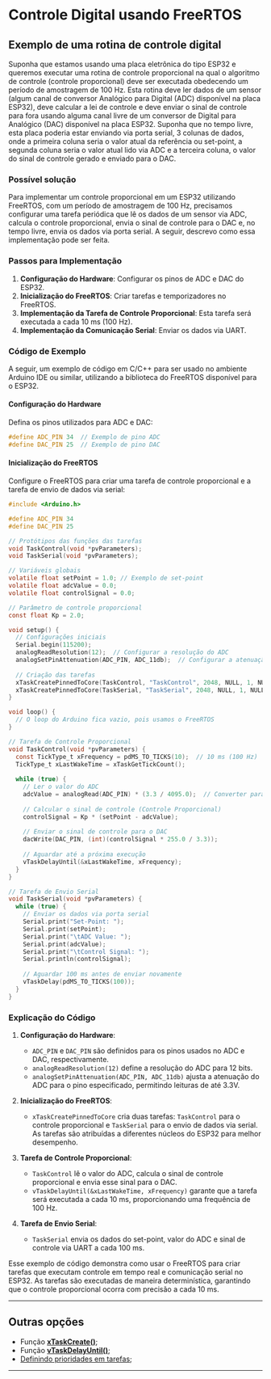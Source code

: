 # Controle Digital usando FreeRTOS



## Exemplo de uma rotina de controle digital

Suponha que estamos usando uma placa eletrônica do tipo ESP32 e queremos executar uma rotina de controle proporcional na qual o algoritmo de controle (controle proporcional) deve ser executada obedecendo um período de amostragem de 100 Hz. Esta rotina deve ler dados de um sensor (algum canal de conversor Analógico para Digital (ADC) disponível na placa ESP32), deve calcular a lei de controle e deve enviar o sinal de controle para fora usando alguma canal livre de um conversor de Digital para Analógico (DAC) disponível na placa ESP32. Suponha que no tempo livre, esta placa poderia estar enviando via porta serial, 3 colunas de dados, onde a primeira coluna seria o valor atual da referência ou set-point, a segunda coluna seria o valor atual lido via ADC e a terceira coluna, o valor do sinal de controle gerado e enviado para o DAC.

### Possível solução

Para implementar um controle proporcional em um ESP32 utilizando FreeRTOS, com um período de amostragem de 100 Hz, precisamos configurar uma tarefa periódica que lê os dados de um sensor via ADC, calcula o controle proporcional, envia o sinal de controle para o DAC e, no tempo livre, envia os dados via porta serial. A seguir, descrevo como essa implementação pode ser feita.

### Passos para Implementação

1. **Configuração do Hardware**: Configurar os pinos de ADC e DAC do ESP32.
2. **Inicialização do FreeRTOS**: Criar tarefas e temporizadores no FreeRTOS.
3. **Implementação da Tarefa de Controle Proporcional**: Esta tarefa será executada a cada 10 ms (100 Hz).
4. **Implementação da Comunicação Serial**: Enviar os dados via UART.

### Código de Exemplo

A seguir, um exemplo de código em C/C++ para ser usado no ambiente Arduino IDE ou similar, utilizando a biblioteca do FreeRTOS disponível para o ESP32.

#### Configuração do Hardware

Defina os pinos utilizados para ADC e DAC:

```c
#define ADC_PIN 34  // Exemplo de pino ADC
#define DAC_PIN 25  // Exemplo de pino DAC
```

#### Inicialização do FreeRTOS

Configure o FreeRTOS para criar uma tarefa de controle proporcional e a tarefa de envio de dados via serial:

```c
#include <Arduino.h>

#define ADC_PIN 34
#define DAC_PIN 25

// Protótipos das funções das tarefas
void TaskControl(void *pvParameters);
void TaskSerial(void *pvParameters);

// Variáveis globais
volatile float setPoint = 1.0; // Exemplo de set-point
volatile float adcValue = 0.0;
volatile float controlSignal = 0.0;

// Parâmetro de controle proporcional
const float Kp = 2.0;

void setup() {
  // Configurações iniciais
  Serial.begin(115200);
  analogReadResolution(12);  // Configurar a resolução do ADC
  analogSetPinAttenuation(ADC_PIN, ADC_11db);  // Configurar a atenuação do ADC
  
  // Criação das tarefas
  xTaskCreatePinnedToCore(TaskControl, "TaskControl", 2048, NULL, 1, NULL, 0);
  xTaskCreatePinnedToCore(TaskSerial, "TaskSerial", 2048, NULL, 1, NULL, 1);
}

void loop() {
  // O loop do Arduino fica vazio, pois usamos o FreeRTOS
}

// Tarefa de Controle Proporcional
void TaskControl(void *pvParameters) {
  const TickType_t xFrequency = pdMS_TO_TICKS(10);  // 10 ms (100 Hz)
  TickType_t xLastWakeTime = xTaskGetTickCount();
  
  while (true) {
    // Ler o valor do ADC
    adcValue = analogRead(ADC_PIN) * (3.3 / 4095.0);  // Converter para tensão
    
    // Calcular o sinal de controle (Controle Proporcional)
    controlSignal = Kp * (setPoint - adcValue);
    
    // Enviar o sinal de controle para o DAC
    dacWrite(DAC_PIN, (int)(controlSignal * 255.0 / 3.3));
    
    // Aguardar até a próxima execução
    vTaskDelayUntil(&xLastWakeTime, xFrequency);
  }
}

// Tarefa de Envio Serial
void TaskSerial(void *pvParameters) {
  while (true) {
    // Enviar os dados via porta serial
    Serial.print("Set-Point: ");
    Serial.print(setPoint);
    Serial.print("\tADC Value: ");
    Serial.print(adcValue);
    Serial.print("\tControl Signal: ");
    Serial.println(controlSignal);
    
    // Aguardar 100 ms antes de enviar novamente
    vTaskDelay(pdMS_TO_TICKS(100));
  }
}
```

### Explicação do Código

1. **Configuração do Hardware**:
   - `ADC_PIN` e `DAC_PIN` são definidos para os pinos usados no ADC e DAC, respectivamente.
   - `analogReadResolution(12)` define a resolução do ADC para 12 bits.
   - `analogSetPinAttenuation(ADC_PIN, ADC_11db)` ajusta a atenuação do ADC para o pino especificado, permitindo leituras de até 3.3V.

2. **Inicialização do FreeRTOS**:
   - `xTaskCreatePinnedToCore` cria duas tarefas: `TaskControl` para o controle proporcional e `TaskSerial` para o envio de dados via serial. As tarefas são atribuídas a diferentes núcleos do ESP32 para melhor desempenho.

3. **Tarefa de Controle Proporcional**:
   - `TaskControl` lê o valor do ADC, calcula o sinal de controle proporcional e envia esse sinal para o DAC.
   - `vTaskDelayUntil(&xLastWakeTime, xFrequency)` garante que a tarefa será executada a cada 10 ms, proporcionando uma frequência de 100 Hz.

4. **Tarefa de Envio Serial**:
   - `TaskSerial` envia os dados do set-point, valor do ADC e sinal de controle via UART a cada 100 ms.

Esse exemplo de código demonstra como usar o FreeRTOS para criar tarefas que executam controle em tempo real e comunicação serial no ESP32. As tarefas são executadas de maneira determinística, garantindo que o controle proporcional ocorra com precisão a cada 10 ms.

---

## Outras opções

* Função [**xTaskCreate()**](xTaskCreate.html);
* Função [**vTaskDelayUntil()**](vTaskDelayUntil.html);
* [Definindo prioridades em tarefas](prioridades.html);

---

<script language="JavaScript">
<!-- Hide JavaScript...
var LastUpdated = document.lastModified;
document.writeln ("🌊 Fernando Passold, página criada em 05/05/2024 22:03, atualizada em " + LastUpdated); // End Hiding -->
</script>